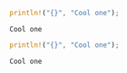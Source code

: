 ```rust
println!("{}", "Cool one");

```
```output
Cool one
```
```rust
println!("{}", "Cool one");
```
```output
Cool one
```
